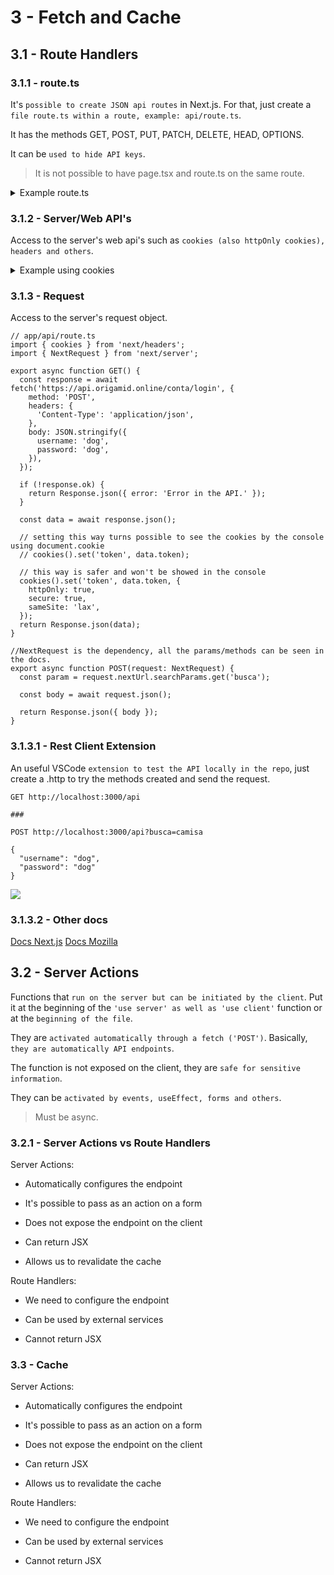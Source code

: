 # 3 - Fetch and Cache

## 3.1 - Route Handlers

### 3.1.1 - route.ts

It's `possible to create JSON api routes` in Next.js. For that, just create a `file route.ts within a route, example: api/route.ts`.

It has the methods GET, POST, PUT, PATCH, DELETE, HEAD, OPTIONS.

It can be `used to hide API keys`.

> It is not possible to have page.tsx and route.ts on the same route.

<details>
<summary>Example route.ts</summary>

```tsx
// app/api/route.ts
export async function GET() {
  const response = await fetch('https://api.origamid.online/vendas', {
    headers: {
      apikey: 'ORIGAMID123456', //this part will be hidden in the site
    },
  });

  const sales = await response.json();

  return Response.json(sales);
}
```

</details>

### 3.1.2 - Server/Web API's

Access to the server's web api's such as `cookies (also httpOnly cookies), headers and others`.

<details>
<summary>Example using cookies</summary>

```tsx
// app/api/route.ts
import { cookies } from 'next/headers';

export async function GET() {
  const response = await fetch('https://api.origamid.online/conta/login', {
    method: 'POST',
    headers: {
      'Content-Type': 'application/json',
    },
    body: JSON.stringify({
      username: 'dog',
      password: 'dog',
    }),
  });

  if (!response.ok) {
    return Response.json({ error: 'Error in the API.' });
  }

  const data = await response.json();

  // setting this way turns possible to see the cookies by the console using document.cookie
  // cookies().set('token', data.token);

  // this way is safer and won't be showed in the console
  cookies().set('token', data.token, {
    httpOnly: true,
    secure: true,
    sameSite: 'lax',
  });
  return Response.json(data);
}
```

</details>

### 3.1.3 - Request

Access to the server's request object.

```tsx
// app/api/route.ts
import { cookies } from 'next/headers';
import { NextRequest } from 'next/server';

export async function GET() {
  const response = await fetch('https://api.origamid.online/conta/login', {
    method: 'POST',
    headers: {
      'Content-Type': 'application/json',
    },
    body: JSON.stringify({
      username: 'dog',
      password: 'dog',
    }),
  });

  if (!response.ok) {
    return Response.json({ error: 'Error in the API.' });
  }

  const data = await response.json();

  // setting this way turns possible to see the cookies by the console using document.cookie
  // cookies().set('token', data.token);

  // this way is safer and won't be showed in the console
  cookies().set('token', data.token, {
    httpOnly: true,
    secure: true,
    sameSite: 'lax',
  });
  return Response.json(data);
}

//NextRequest is the dependency, all the params/methods can be seen in the docs.
export async function POST(request: NextRequest) {
  const param = request.nextUrl.searchParams.get('busca');

  const body = await request.json();

  return Response.json({ body });
}
```

### 3.1.3.1 - Rest Client Extension

An useful VSCode `extension to test the API locally in the repo`, just create a .http to try the methods created and send the request.

```
GET http://localhost:3000/api

###

POST http://localhost:3000/api?busca=camisa

{
  "username": "dog",
  "password": "dog"
}
```

[![](https://i.imgur.com/pXhxNyGm.jpg)](https://i.imgur.com/pXhxNyG.png)

### 3.1.3.2 - Other docs

[Docs Next.js](https://nextjs.org/docs/app/api-reference/functions/next-request)
[Docs Mozilla](https://developer.mozilla.org/pt-BR/docs/Web/API/Request)

## 3.2 - Server Actions

Functions that `run on the server but can be initiated by the client`. Put it at the beginning of the `'use server' as well as 'use client'` function or at the `beginning of the file`.

They are `activated automatically through a fetch ('POST')`. Basically, `they are automatically API endpoints`.

The function is not exposed on the client, they are `safe for sensitive information`.

They can be `activated by events, useEffect, forms and others`.

> Must be async.

### 3.2.1 - Server Actions vs Route Handlers

Server Actions:

- Automatically configures the endpoint

- It's possible to pass as an action on a form

- Does not expose the endpoint on the client

- Can return JSX

- Allows us to revalidate the cache

Route Handlers:

- We need to configure the endpoint

- Can be used by external services

- Cannot return JSX

### 3.3 - Cache

Server Actions:

- Automatically configures the endpoint

- It's possible to pass as an action on a form

- Does not expose the endpoint on the client

- Can return JSX

- Allows us to revalidate the cache

Route Handlers:

- We need to configure the endpoint

- Can be used by external services

- Cannot return JSX